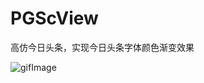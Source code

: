 # PGScView
高仿今日头条，实现今日头条字体颜色渐变效果



![gifImage](https://raw.githubusercontent.com/guoxianlongw/PGScView/master/PGSPic.gif)
